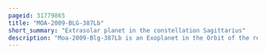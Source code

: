 ```yaml
---
pageid: 31779865
title: "MOA-2009-BLG-387Lb"
short_summary: "Extrasolar planet in the constellation Sagittarius"
description: "Moa-2009-Blg-387Lb is an Exoplanet in the Orbit of the red Dwarf Moa-2009-Blg-387L. Its Discovery was announced on February 21, 2011, making it the eleventh Planet discovered using gravitational Microlensing. The planet is thought to be over twice the mass of Jupiter and to have an orbit 80 percent larger than that of Earth's, lasting approximately 1,970 days. Nevertheless its exact Characteristics are difficult to constrain because the Characteristics of the Host Star are not well known."
---
```


